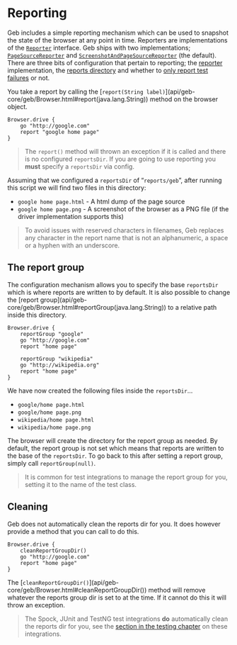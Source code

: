 # Reporting

Geb includes a simple reporting mechanism which can be used to snapshot the state of the browser at any point in time. Reporters are implementations of the [`Reporter`](api/geb-core/geb/report/Reporter.html) interface. Geb ships with two implementations; [`PageSourceReporter`](api/geb-core/geb/report/PageSourceReporter.html) and [`ScreenshotAndPageSourceReporter`](api/geb-core/geb/report/ScreenshotAndPageSourceReporter.html) (the default). There are three bits of configuration that pertain to reporting; the [reporter](configuration.html#reporter) implementation, the [reports directory](configuration.html#reports_dir) and whether to [only report test failures](configuration.html#report_test_failures_only) or not.

You take a report by calling the [`report(String label)`](api/geb-core/geb/Browser.html#report(java.lang.String\)) method on the browser object.

    Browser.drive {
        go "http://google.com"
        report "google home page"
    }

> The `report()` method will thrown an exception if it is called and there is no configured `reportsDir`. If you are going to use reporting you **must** specify a `reportsDir` via config.

Assuming that we configured a `reportsDir` of “`reports/geb`”, after running this script we will find two files in this directory:

* `google home page.html` - A html dump of the page source
* `google home page.png` - A screenshot of the browser as a PNG file (if the driver implementation supports this)

> To avoid issues with reserved characters in filenames, Geb replaces any character in the report name that is not an alphanumeric, a space or a hyphen with an underscore.

## The report group

The configuration mechanism allows you to specify the base `reportsDir` which is where reports are written to by default. It is also possible to change the [report group](api/geb-core/geb/Browser.html#reportGroup(java.lang.String\)) to a relative path inside this directory.

    Browser.drive {
        reportGroup "google"
        go "http://google.com"
        report "home page"
        
        reportGroup "wikipedia"
        go "http://wikipedia.org"
        report "home page"
    }

We have now created the following files inside the `reportsDir`…

* `google/home page.html`
* `google/home page.png`
* `wikipedia/home page.html`
* `wikipedia/home page.png`

The browser will create the directory for the report group as needed. By default, the report group is not set which means that reports are written to the base of the `reportsDir`. To go back to this after setting a report group, simply call `reportGroup(null)`.

> It is common for test integrations to manage the report group for you, setting it to the name of the test class.

## Cleaning

Geb does not automatically clean the reports dir for you. It does however provide a method that you can call to do this.

    Browser.drive {
        cleanReportGroupDir()
        go "http://google.com"
        report "home page"
    }

The [`cleanReportGroupDir()`](api/geb-core/geb/Browser.html#cleanReportGroupDir(\)) method will remove whatever the reports group dir is set to at the time. If it cannot do this it will throw an exception.

> The Spock, JUnit and TestNG test integrations **do** automatically clean the reports dir for you, see the [section in the testing chapter](testing.html#reporting) on these integrations.
